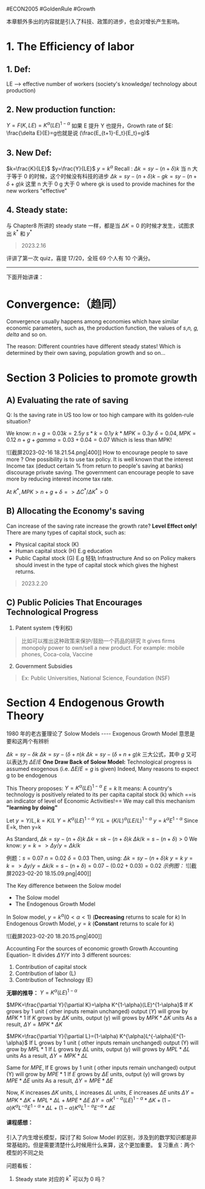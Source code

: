 #ECON2005 #GoldenRule #Growth 

本章额外多出的内容就是引入了科技、政策的进步，也会对增长产生影响。


# 1. The Efficiency of labor
## 1. Def: 
LE --> effective number of workers  (society's knowledge/ technology about production)
## 2. New production function:
$Y=F(K,LE)=K^\alpha(LE)^{1- \alpha}$
如果 E 提升 Y 也提升，Growth rate of $E: \frac{\delta E}{E}=g也就是说    (\frac{E_{t+1}-E_t}{E_t}=g)$

## 3. New Def: 
$k=\frac{K}{LE}$
$y=\frac{Y}{LE}$
$y=k^\alpha$ 
Recall : $\Delta k= sy-(n+\delta)k$ 当 n 大于等于 0 的时候，这个时候没有科技的进步
$\Delta k= sy-(n+\delta)k-gk=sy-(n+\delta+g)k$
这里 n 大于 0 g 大于 0 where gk is used to provide machines for the new workers "effective"

## 4. Steady state:
与 Chapter8 所讲的 steady state 一样，都是当 $\Delta K=0$ 的时候才发生，试图求出 $k^*$ 和 $y^*$


>2023.2.16

评讲了第一次 quiz，喜提 17/20，全班 69 个人有 10 个满分。

---
下面开始讲课：
# Convergence:（趋同）
Convergence usually happens among economies which have similar economic parameters, such as, the production function, the values of *s*,*n, g, delta* and so on.

The reason: Different countries have different steady states! Which is determined by their own saving, population growth and so on...

# Section 3 Policies to promote growth
## A) Evaluating the rate of saving
Q: Is the saving rate in US too low or too high campare with its golden-rule situation?

We know:
$n+g=0.03       k=2.5y$
$s*k=0.1y$          $k*MPK=0.3y$
$\delta=0.04,MPK=0.12$
$n+g+gamma=0.03+0.04=0.07$ 
Which is less than MPK!

![[截屏2023-02-16 18.21.54.png|400]]
How to encourage people to save more ? One possibility is to use tax policy. It is well known that the interest Income tax (deduct certain % from return to people's saving at banks) discourage private saving. The government can encourage people to save more by reducing interest income tax rate.

At $K^*,MPK>n+g+\delta=>\Delta C^*/\Delta K^*>0$

## B) Allocating the Economy's saving
Can increase of the saving rate increase the growth rate?
**Level Effect only!**
There are many types of capital stock, such as:
- Physical capital stock (K)
- Human capital stock (H)             E.g education
- Public Capital stock (G)              E.g 轻轨 Infrastructure
And so on
Policy makers should invest in the type of capital stock which gives the highest returns.

>2023.2.20

## C) Public Policies That Encourages Technological Progress
1. Patent system (专利权)
>比如可以推出这种政策来保护/鼓励一个药品的研究
It gives firms monopoly power to own/sell a new product.
For example: mobile phones, Coca-cola, Vaccine

2. Government Subsidies
> Ex: Public Universities, National Science, Foundation (NSF)

# Section 4 Endogenous Growth Theory
1980 年的老古董理论了
Solow Models ---- Exogenous Growth Model
意思是要和这两个有辨析

$\Delta k=sy-\delta k$
$\Delta k=sy-(\delta +n)k$
$\Delta k=sy-(\delta +n+g)k$
三大公式，其中 $g$ 又可以表达为 $\Delta E/E$
**One Draw Back of Solow Model:** Technological progress is assumed exogenous (i.e. $\Delta E/E=g$ is given)
Indeed, Many reasons to expect g to be endogenous

This Theory proposes:
$Y=K^\alpha(LE)^{1-\alpha}$
$E=k$
It means: A country's technology is positively related to its per capita capital stock (k) which ==is an indicator of level of Economic Activities!==
We may call this mechanism
**"learning by doing"**

Let $y=Y/L,k=K/L$
$Y=K^\alpha(LE)^{1-\alpha}$
$Y/L=(K/L)^\alpha(LE/L)^{1-\alpha}$
$y=k^\alpha E^{1-\alpha}$
Since E=k, then y=k

As Standard,
$\Delta k=sy-(n+\delta)k$
$\Delta k=sk-(n+\delta)k$
$\Delta k/k=s-(n+\delta)>0$
We know: $y=k=>\Delta y/y=\Delta k/k$

例题：$s=0.07$ $n=0.02$ $\delta=0.03$
Then, using:
$\Delta k=sy-(n+\delta)k$
$y=k$
$y=k=>\Delta y/y=\Delta k/k=s-(n+\delta)=0.07-(0.02+0.03)=0.02$
*示例图：*
![[截屏2023-02-20 18.15.09.png|400]]

The Key difference between the Solow model
- The Solow model
- The Endogenous Growth Model

In Solow model, $y=k^\alpha(0<\alpha<1)$ (**Decreasing** returns to scale for $k$)
In Endogenous Growth Model, $y=k$ (**Constant** returns to scale for $k$)

![[截屏2023-02-20 18.20.15.png|400]]

Accounting For the sources of economic growth
Growth Accounting Equation-
It divides $\Delta Y/Y$ into 3 different sources:
1. Contribution of capital stock
2. Contribution of labor (L)
3. Contribution of Technology (E)

**无聊的推导：**
$Y=K^\alpha(LE)^{1-\alpha}$

$MPK=\frac{\partial Y}{\partial K}=\alpha K^{1-\alpha}(LE)^{1-\alpha}$
If $K$ grows by 1 unit ( other inputs remain unchanged) output ($Y$) will grow by $MPK*1$
If $K$ grows by $\Delta K$ units, output (y) will grows by $MPK*\Delta K$ units
As a result, $\Delta Y=MPK*\Delta K$

$MPK=\frac{\partial Y}{\partial L}=(1-\alpha) K^{\alpha}L^{-\alpha}E^{1-\alpha}$ 
If L grows by 1 unit ( other inputs remain unchanged) output (Y) will grow by $MPL*1$
If $L$ grows by $\Delta L$ units, output (y) will grows by $MPL*\Delta L$ units
As a result, $\Delta Y=MPK*\Delta L$

Same for $MPE$,
If E grows by 1 unit ( other inputs remain unchanged) output (Y) will grow by $MPE*1$
If $E$ grows by $\Delta E$ units, output (y) will grows by $MPE*\Delta E$ units
As a result, $\Delta Y=MPE*\Delta E$

Now, $K$ increases $\Delta K$ units, $L$ increases $\Delta L$ units, $E$ increases $\Delta E$ units
$\Delta Y=MPK*\Delta K+MPL*\Delta L+MPE*\Delta E$
$\Delta Y=\alpha K^{1-\alpha}(LE)^{1-\alpha}*\Delta K+(1-\alpha) K^{\alpha}L^{-\alpha}E^{1-\alpha}*\Delta L+(1-\alpha) K^{\alpha}L^{1-\alpha}E^{-\alpha}*\Delta E$


#### 课程感想：
引入了内生增长模型，探讨了和 Solow Model 的区别，涉及到的数学知识都是非常基础的。但是需要清楚什么时候用什么来算，这个更加重要。
复习重点：两个模型的不同之处


问题看板：
1. Steady state 对应的 $k^*$ 可以为 0 吗？










